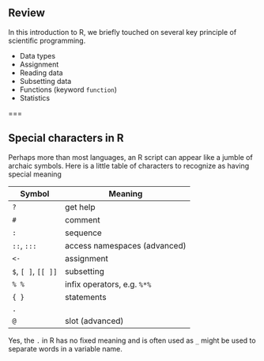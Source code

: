 ---
---

## Review

In this introduction to R, we briefly touched on several key principle of scientific programming.

- Data types
- Assignment
- Reading data
- Subsetting data
- Functions (keyword `function`)
- Statistics

<!--
 - Flow control (keywords `if` and `else`)
 - Plots
-->

===

## Special characters in R

Perhaps more than most languages, an R script can appear like a jumble of archaic symbols.
Here is a little table of characters to recognize as having special meaning

| Symbol              | Meaning                      |
| -------             | ---------                    |
| `?`                 | get help                     |
| `#`                 | comment                      |
| `:`                 | sequence                     |
| `::`, `:::`         | access namespaces (advanced) |
| `<-`                | assignment                   |
| `$`, `[ ]`, `[[ ]]` | subsetting                   |
| `% %`               | infix operators, e.g. `%*%`  |
| `{ }`               | statements                   |
| `.`                 |                              |
| `@`                 | slot (advanced)              |

Yes, the `.` in R has no fixed meaning and is often used as `_` might be used to separate words in a variable name.
